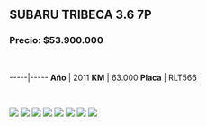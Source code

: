 ## SUBARU TRIBECA  3.6 7P

### Precio: $53.900.000

<p>&nbsp;</p>

-----|-----
**Año** | 2011
**KM** | 63.000
**Placa** | RLT566

<p>&nbsp;</p>

<img src="/images/SUBARU TRIBECA  3.6 7P RLT566.jpeg?raw=true"/>
<img src="/images/SUBARU TRIBECA  3.6 7P RLT566 - 1.jpeg?raw=true"/>
<img src="/images/SUBARU TRIBECA  3.6 7P RLT566 - 2.jpeg?raw=true"/>
<img src="/images/SUBARU TRIBECA  3.6 7P RLT566 - 3.jpeg?raw=true"/>
<img src="/images/SUBARU TRIBECA  3.6 7P RLT566 - 4.jpeg?raw=true"/>
<img src="/images/SUBARU TRIBECA  3.6 7P RLT566 - 5.jpeg?raw=true"/>
<img src="/images/SUBARU TRIBECA  3.6 7P RLT566 - 6.jpeg?raw=true"/>
<img src="/images/SUBARU TRIBECA  3.6 7P RLT566 - 7.jpeg?raw=true"/>

